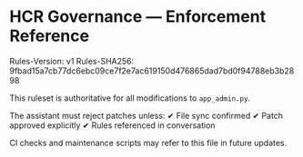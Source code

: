 # HCR Governance — Enforcement Reference
Rules-Version: v1
Rules-SHA256: 9fbad15a7cb77dc6ebc09ce7f2e7ac619150d476865dad7bd0f94788eb3b2898

This ruleset is authoritative for all modifications to `app_admin.py`.

The assistant must reject patches unless:
✔ File sync confirmed
✔ Patch approved explicitly
✔ Rules referenced in conversation

CI checks and maintenance scripts may refer to this file in future updates.
